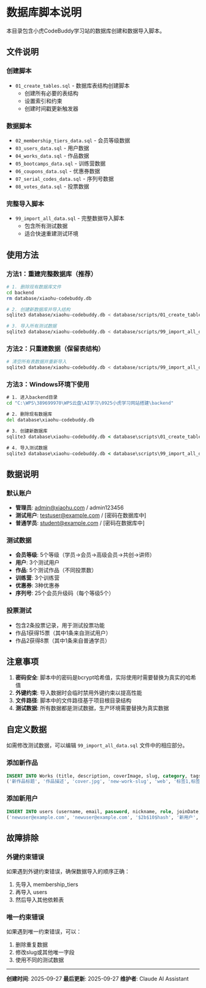 # 数据库脚本说明

本目录包含小虎CodeBuddy学习站的数据库创建和数据导入脚本。

## 文件说明

### 创建脚本
- `01_create_tables.sql` - 数据库表结构创建脚本
  - 创建所有必要的表结构
  - 设置索引和约束
  - 创建时间戳更新触发器

### 数据脚本
- `02_membership_tiers_data.sql` - 会员等级数据
- `03_users_data.sql` - 用户数据
- `04_works_data.sql` - 作品数据
- `05_bootcamps_data.sql` - 训练营数据
- `06_coupons_data.sql` - 优惠券数据
- `07_serial_codes_data.sql` - 序列号数据
- `08_votes_data.sql` - 投票数据

### 完整导入脚本
- `99_import_all_data.sql` - 完整数据导入脚本
  - 包含所有测试数据
  - 适合快速重建测试环境

## 使用方法

### 方法1：重建完整数据库（推荐）

```bash
# 1. 删除现有数据库文件
cd backend
rm database/xiaohu-codebuddy.db

# 2. 创建新数据库并导入结构
sqlite3 database/xiaohu-codebuddy.db < database/scripts/01_create_tables.sql

# 3. 导入所有测试数据
sqlite3 database/xiaohu-codebuddy.db < database/scripts/99_import_all_data.sql
```

### 方法2：只重建数据（保留表结构）

```bash
# 清空所有表数据并重新导入
sqlite3 database/xiaohu-codebuddy.db < database/scripts/99_import_all_data.sql
```

### 方法3：Windows环境下使用

```cmd
# 1. 进入backend目录
cd "C:\WPS\389699970\WPS云盘\AI学习\0925小虎学习网站搭建\backend"

# 2. 删除现有数据库
del database\xiaohu-codebuddy.db

# 3. 创建新数据库
sqlite3 database\xiaohu-codebuddy.db < database\scripts\01_create_tables.sql

# 4. 导入测试数据
sqlite3 database\xiaohu-codebuddy.db < database\scripts\99_import_all_data.sql
```

## 数据说明

### 默认账户
- **管理员**: admin@xiaohu.com / admin123456
- **测试用户**: testuser@example.com / [密码在数据库中]
- **普通学员**: student@example.com / [密码在数据库中]

### 测试数据
- **会员等级**: 5个等级（学员→会员→高级会员→共创→讲师）
- **用户**: 3个测试用户
- **作品**: 5个测试作品（不同投票数）
- **训练营**: 3个训练营
- **优惠券**: 3种优惠券
- **序列号**: 25个会员升级码（每个等级5个）

### 投票测试
- 包含2条投票记录，用于测试投票功能
- 作品1获得15票（其中1条来自测试用户）
- 作品2获得8票（其中1条来自普通学员）

## 注意事项

1. **密码安全**: 脚本中的密码是bcrypt哈希值，实际使用时需要替换为真实的哈希值
2. **外键约束**: 导入数据时会临时禁用外键约束以提高性能
3. **文件路径**: 脚本中的文件路径基于项目根目录结构
4. **测试数据**: 所有数据都是测试数据，生产环境需要替换为真实数据

## 自定义数据

如需修改测试数据，可以编辑 `99_import_all_data.sql` 文件中的相应部分。

### 添加新作品
```sql
INSERT INTO Works (title, description, coverImage, slug, category, tags, prompt, author, votes, visibility, createdAt, updatedAt) VALUES
('新作品标题', '作品描述', 'cover.jpg', 'new-work-slug', 'web', '标签1,标签2', '提示词内容', 1, 0, 'public', datetime('now'), datetime('now'));
```

### 添加新用户
```sql
INSERT INTO users (username, email, password, nickname, role, joinDate, isActive, currentLevel, createdAt, updatedAt) VALUES
('newuser@example.com', 'newuser@example.com', '$2b$10$hash', '新用户', 'student', datetime('now'), 1, '学员', datetime('now'), datetime('now'));
```

## 故障排除

### 外键约束错误
如果遇到外键约束错误，确保数据导入的顺序正确：
1. 先导入 membership_tiers
2. 再导入 users
3. 然后导入其他依赖表

### 唯一约束错误
如果遇到唯一约束错误，可以：
1. 删除重复数据
2. 修改slug或其他唯一字段
3. 使用不同的测试数据

---

**创建时间**: 2025-09-27
**最后更新**: 2025-09-27
**维护者**: Claude AI Assistant
